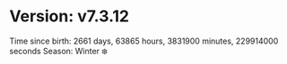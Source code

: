 # Version: v7.3.12
Time since birth: 2661 days, 63865 hours, 3831900 minutes, 229914000 seconds
Season: Winter ❄️
